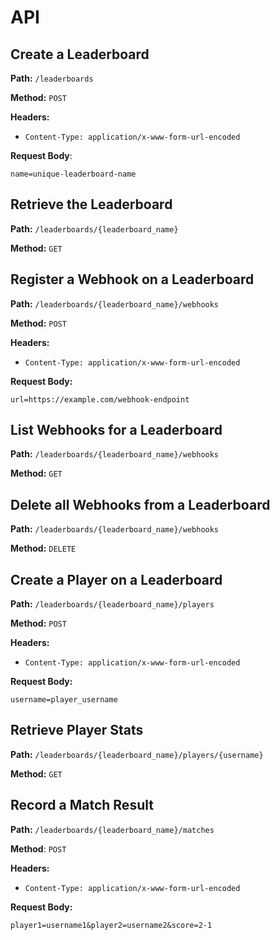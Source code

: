 # API

## Create a Leaderboard

**Path:** `/leaderboards`

**Method:** `POST`

**Headers:**

- `Content-Type: application/x-www-form-url-encoded`

**Request Body**:

```x-www-form-urlencoded
name=unique-leaderboard-name
```

## Retrieve the Leaderboard

**Path:** `/leaderboards/{leaderboard_name}`

**Method:** `GET`

## Register a Webhook on a Leaderboard

**Path:** `/leaderboards/{leaderboard_name}/webhooks`

**Method:** `POST`

**Headers:**

- `Content-Type: application/x-www-form-url-encoded`

**Request Body:**

```x-www-form-urlencoded
url=https://example.com/webhook-endpoint
```

## List Webhooks for a Leaderboard

**Path:** `/leaderboards/{leaderboard_name}/webhooks`

**Method:** `GET`

## Delete all Webhooks from a Leaderboard

**Path:** `/leaderboards/{leaderboard_name}/webhooks`

**Method:** `DELETE`

## Create a Player on a Leaderboard

**Path:** `/leaderboards/{leaderboard_name}/players`

**Method:** `POST`

**Headers:**

- `Content-Type: application/x-www-form-url-encoded`

**Request Body:**

```x-www-form-urlencoded
username=player_username
```

## Retrieve Player Stats

**Path:** `/leaderboards/{leaderboard_name}/players/{username}`

**Method:** `GET`

## Record a Match Result

**Path:** `/leaderboards/{leaderboard_name}/matches`

**Method**: `POST`

**Headers:**

- `Content-Type: application/x-www-form-url-encoded`

**Request Body:**

```x-www-form-urlencoded
player1=username1&player2=username2&score=2-1
```

